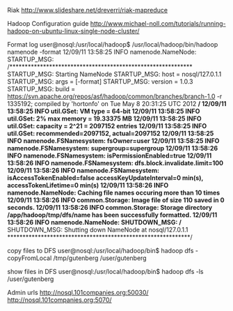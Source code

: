 Riak
http://www.slideshare.net/dreverri/riak-mapreduce

Hadoop
Configuration guide
http://www.michael-noll.com/tutorials/running-hadoop-on-ubuntu-linux-single-node-cluster/

Format log
user@nosql:/usr/local/hadoop$ /usr/local/hadoop/bin/hadoop namenode
-format
12/09/11 13:58:25 INFO namenode.NameNode: STARTUP_MSG: 
/************************************************************
STARTUP_MSG: Starting NameNode
STARTUP_MSG:   host = nosql/127.0.1.1
STARTUP_MSG:   args = [-format]
STARTUP_MSG:   version = 1.0.3
STARTUP_MSG:   build =
https://svn.apache.org/repos/asf/hadoop/common/branches/branch-1.0 -r
1335192; compiled by 'hortonfo' on Tue May  8 20:31:25 UTC 2012
************************************************************/
12/09/11 13:58:25 INFO util.GSet: VM type       = 64-bit
12/09/11 13:58:25 INFO util.GSet: 2% max memory = 19.33375 MB
12/09/11 13:58:25 INFO util.GSet: capacity      = 2^21 = 2097152
entries
12/09/11 13:58:25 INFO util.GSet: recommended=2097152, actual=2097152
12/09/11 13:58:25 INFO namenode.FSNamesystem: fsOwner=user
12/09/11 13:58:25 INFO namenode.FSNamesystem: supergroup=supergroup
12/09/11 13:58:26 INFO namenode.FSNamesystem: isPermissionEnabled=true
12/09/11 13:58:26 INFO namenode.FSNamesystem:
dfs.block.invalidate.limit=100
12/09/11 13:58:26 INFO namenode.FSNamesystem:
isAccessTokenEnabled=false accessKeyUpdateInterval=0 min(s),
accessTokenLifetime=0 min(s)
12/09/11 13:58:26 INFO namenode.NameNode: Caching file names occuring
more than 10 times 
12/09/11 13:58:26 INFO common.Storage: Image file of size 110 saved in
0 seconds.
12/09/11 13:58:26 INFO common.Storage: Storage directory
/app/hadoop/tmp/dfs/name has been successfully formatted.
12/09/11 13:58:26 INFO namenode.NameNode: SHUTDOWN_MSG: 
/************************************************************
SHUTDOWN_MSG: Shutting down NameNode at nosql/127.0.1.1
************************************************************/

copy files to DFS
user@nosql:/usr/local/hadoop/bin$ hadoop dfs -copyFromLocal
/tmp/gutenberg /user/gutenberg

show files in DFS
user@nosql:/usr/local/hadoop/bin$ hadoop dfs -ls /user/gutenberg

Admin urls
http://nosql.101companies.org:50030/
http://nosql.101companies.org:5070/
